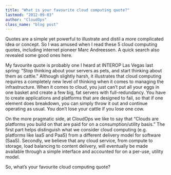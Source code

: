 ```yaml
---
title: "What is your favourite cloud computing quote?"
lastmod: "2012-09-03"
author: "CloudOps"
class_name: "blog post"
---
```


<p>Quotes are a simple yet powerful to illustrate and distil a more complicated idea or concept. So I was amused when I read these 5 cloud computing quotes, including internet pioneer Marc Andreessen. A quick search also revealed some good ones here.</p>

<p>My favourite quote is probably one I heard at INTEROP Las Vegas last spring: “Stop thinking about your servers as pets, and start thinking about them as cattle.” Although slightly harsh, it illustrates that cloud computing requires a completely new level of thinking when it comes to managing the infrastructure. When it comes to cloud, you just can’t put all your eggs in one basket and create a few big, fat servers with full-redundancy. You have to create applications and platforms that are designed to fail, so that if one element does breakdown, you can simply throw it out and continue operating as usual. You don’t lose your cattle if you lose one cow.</p>

<p>On the more pragmatic side, at CloudOps we like to say that “Clouds are platforms you build on that are paid for on a consumption/utility basis.” The first part helps distinguish what we consider cloud computing (e.g. platforms like IaaS and PaaS) from a different delivery model for software (SaaS). Secondly, we believe that any cloud service, from compute to storage, load balancing to content delivery, will eventually be made available through a simple interface and accounted for on a per-use, utility model.</p>

<p>So, what’s your favourite cloud computing quote?</p>